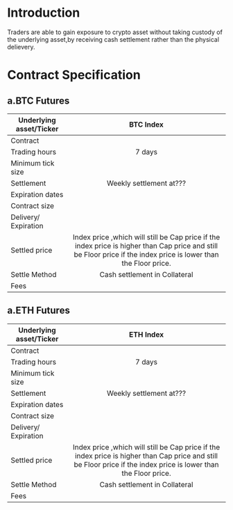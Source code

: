 # Introduction
Traders are able to gain exposure to crypto asset without taking custody of the underlying asset,by receiving cash settlement rather than the physical delievery.


# Contract Specification 

## a.BTC Futures

| Underlying asset/Ticker  | BTC Index          | 
| -------------            |:-------------: |
| Contract                 |                | 
| Trading hours            | 7 days         |  
| Minimum tick size        |                |   
| Settlement               |   Weekly settlement at???             | 
| Expiration dates         |          |  
| Contract size            |                |   
| Delivery/ Expiration     |                |   
| Settled price            |  Index price ,which will still be Cap price if the index price is higher than Cap price and still be Floor price if the index price is lower than the Floor price.            | 
| Settle Method            |    Cash settlement in Collateral      |  
| Fees                     |                |   


## a.ETH Futures

| Underlying asset/Ticker  | ETH Index          | 
| -------------            |:-------------: |
| Contract                 |                | 
| Trading hours            | 7 days         |  
| Minimum tick size        |                |   
| Settlement               |   Weekly settlement at???             | 
| Expiration dates         |          |  
| Contract size            |                |   
| Delivery/ Expiration     |                |   
| Settled price            |  Index price ,which will still be Cap price if the index price is higher than Cap price and still be Floor price if the index price is lower than the Floor price.            | 
| Settle Method            |    Cash settlement in Collateral      |  
| Fees                     |                |   
